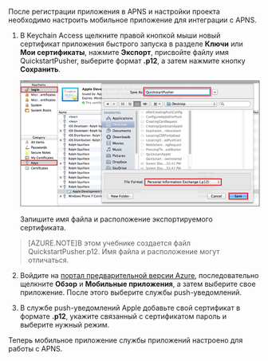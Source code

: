 После регистрации приложения в APNS и настройки проекта необходимо настроить мобильное приложение для интеграции с APNS.

1. В Keychain Access щелкните правой кнопкой мыши новый сертификат приложения быстрого запуска в разделе **Ключи** или **Мои сертификаты**, нажмите **Экспорт**, присвойте файлу имя QuickstartPusher, выберите формат **.p12**, а затем нажмите кнопку **Сохранить**.

   	![](./media/mobile-services-apns-configure-push/mobile-services-ios-push-step18.png)

    Запишите имя файла и расположение экспортируемого сертификата.

>[AZURE.NOTE]В этом учебнике создается файл QuickstartPusher.p12. Имя файла и расположение могут отличаться.

2. Войдите на [портал предварительной версии Azure], последовательно щелкните **Обзор** и **Мобильные приложения**, а затем выберите свое приложение. После этого выберите службы push-уведомлений.

3. В службе push-уведомлений Apple добавьте свой сертификат в формате **.p12**, укажите связанный с сертификатом пароль и выберите нужный режим.

Теперь мобильное приложение службы приложений настроено для работы с APNS.

<!-- URLs. -->
[портал предварительной версии Azure]: https://portal.azure.com/

<!--HONumber=54-->